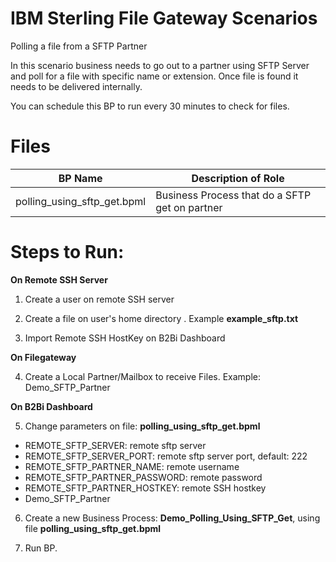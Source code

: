# IBM Sterling File Gateway Scenarios

Polling a file from a SFTP Partner

In this scenario business needs to go out to a partner using SFTP Server and poll for a file with specific name or extension. Once file is found it needs to be delivered internally.

You can schedule this BP to run every 30 minutes to check for files.

# Files

| BP Name                         |            Description of Role                                          |
|---------------------------------|-------------------------------------------------------------------------|
| polling_using_sftp_get.bpml      | Business Process that do a SFTP get on partner |


# Steps to Run:

**On Remote SSH Server**

 1) Create a user on remote SSH server
   
 2) Create a file on user's home directory . Example **example_sftp.txt**
 
 3) Import Remote SSH HostKey on B2Bi Dashboard

**On Filegateway**

 4) Create a Local Partner/Mailbox to receive Files. Example: Demo_SFTP_Partner

**On B2Bi Dashboard**

 5) Change parameters on file: **polling_using_sftp_get.bpml** 

* REMOTE_SFTP_SERVER:  remote sftp server
* REMOTE_SFTP_SERVER_PORT: remote sftp server port, default: 222
* REMOTE_SFTP_PARTNER_NAME: remote username 
* REMOTE_SFTP_PARTNER_PASSWORD: remote password
* REMOTE_SFTP_PARTNER_HOSTKEY: remote SSH hostkey 
* Demo_SFTP_Partner

 6) Create a new Business Process: **Demo_Polling_Using_SFTP_Get**, using file **polling_using_sftp_get.bpml** 

 7) Run BP.

